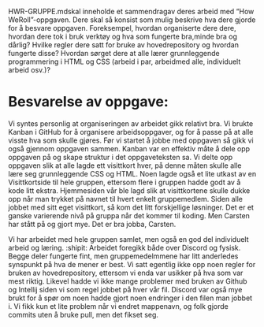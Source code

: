 HWR-GRUPPE<gruppe-id>.mdskal inneholde et sammendragav deres arbeid med “How WeRoll”-oppgaven.
Dere skal så konsist som mulig beskrive hva dere gjorde for å besvare oppgaven.
Foreksempel, hvordan organiserte dere dere, hvordan dere tok i bruk verktøy og hva som fungerte bra,minde bra og dårlig?
Hvilke regler dere satt for bruke av hovedrepository og hvordan fungerte disse?
Hvordan sørget dere at alle lærer grunnleggende programmering i HTML og CSS (arbeid i par, arbeidmed alle, individuelt arbeid osv.)?


# Besvarelse av oppgave:


Vi syntes personlig at organiseringen av arbeidet gikk relativt bra. Vi brukte Kanban i GitHub for å organisere arbeidsoppgaver, og for å passe på at alle visste hva som skulle gjøres. 
Før vi startet å jobbe med oppgaven så gikk vi også gjennom oppgaven sammen. Kanban var en effektiv måte å dele opp oppgaven på og skape struktur i det oppgaveteksten sa. 
Vi delte opp oppgaven slik at alle lagde ett visittkort hver, på denne måten skulle alle lære seg grunnleggende CSS og HTML. Noen lagde også et lite utkast av en Visittkortside til hele gruppen, ettersom flere i gruppen hadde godt av å kode litt ekstra. 
Hjemmesiden vår ble lagd slik at visittkortene skulle dukke opp når man trykket på navnet til hvert enkelt gruppemedlem. Siden alle jobbet med sitt eget visittkort, så kom det litt forskjellige løsninger.
Det er et ganske varierende nivå på gruppa når det kommer til koding. Men Carsten har stått på og gjort mye. Det er bra jobba, Carsten. 

Vi har arbeidet med hele gruppen samlet, men også en god del individuelt arbeid og læring. :shipit: Arbeidet foregikk både over Discord og fysisk. Begge deler fungerte fint, men gruppemedelmmene har litt anderledes synspunkt på hva de mener er best. 
Vi satt egentlig ikke opp noen regler for bruken av hovedrepository, ettersom vi enda var usikker på hva som var mest riktig.
Likevel hadde vi ikke mange problemer med bruken av Github og Intellij siden vi som regel jobbet på hver vår fil. Discord var også mye brukt for å spør om noen hadde gjort noen endringer i den filen man jobbet i. 
Vi fikk kun et lite problem når vi endret mappenavn, og folk gjorde commits uten å bruke pull, men det fikset seg.

